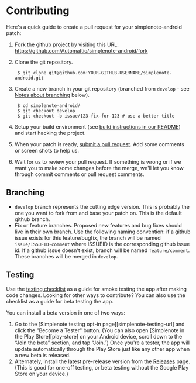 # Contributing

Here's a quick guide to create a pull request for your simplenote-android patch:

1. Fork the github project by visiting this URL: https://github.com/Automattic/simplenote-android/fork
2. Clone the git repository.

        $ git clone git@github.com:YOUR-GITHUB-USERNAME/simplenote-android.git
        
3. Create a new branch in your git repository (branched from `develop` - see [Notes about branching](#notes-about-branching) below).

        $ cd simplenote-android/
        $ git checkout develop
        $ git checkout -b issue/123-fix-for-123 # use a better title
        
4. Setup your build environment (see [build instructions in our README][build-instructions]) and start hacking the project.
5. When your patch is ready, [submit a pull request][pr]. Add some comments or screen shots to help us.
6. Wait for us to review your pull request. If something is wrong or if we want you to make some changes before the merge, we'll let you know through commit comments or pull request comments.

[build-instructions]: https://github.com/Automattic/simplenote-android/blob/develop/README.md#how-to-configure
[pr]: https://github.com/Automattic/simplenote-android/compare/

## Branching

* `develop` branch represents the cutting edge version. This is probably the one you want to fork from and base your patch on. This is the default github branch.
* Fix or feature branches. Proposed new features and bug fixes should live in their own branch. Use the following naming convention: if a github issue exists for this feature/bugfix, the branch will be named `issue/ISSUEID-comment` where ISSUEID is the corresponding github issue id. If a github issue doesn't exist, branch will be named `feature/comment`. These branches will be merged in `develop`.

[git-flow]: http://nvie.com/posts/a-successful-git-branching-model/

## Testing

Use the [testing checklist][testing-checklist] as a guide for smoke testing the app after making code changes. Looking for other ways to contribute? You can also use the checklist as a guide for beta testing the app.

You can install a beta version in one of two ways:

1. Go to the [Simplenote testing opt-in page][simplenote-testing-url] and click the "Become a Tester" button. (You can also open [Simplenote in the Play Store][play-store] on your Android device, scroll down to the “Join the beta” section, and tap “Join.”)  Once you're a tester, the app will update automatically through the Play Store just like any other app when a new beta is released.
2. Alternately, install the latest pre-release version from the [Releases][releases] page. (This is good for one-off testing, or beta testing without the Google Play Store on your device.)

[testing-checklist]: TESTING-CHECKLIST.md
[simplenote-testing]: https://play.google.com/apps/testing/com.automattic.simplenote
[simplenote-play-store]: https://play.google.com/store/apps/details?id=com.automattic.simplenote
[releases]: https://github.com/Automattic/simplenote-android/releases